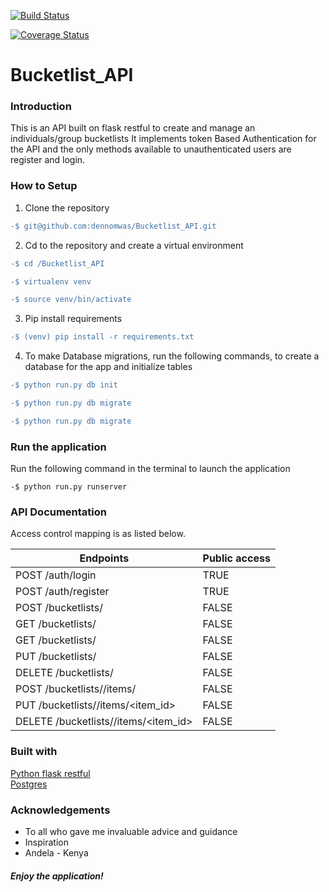 [![Build Status](https://travis-ci.org/dennomwas/Bucketlist_API.svg?branch=master)](https://travis-ci.org/dennomwas/Bucketlist_API)

[![Coverage Status](https://coveralls.io/repos/github/dennomwas/Bucketlist_API/badge.svg?branch=develop)](https://coveralls.io/github/dennomwas/Bucketlist_API?branch=develop)
# Bucketlist_API

### Introduction
This is an API built on flask restful to create and manage an individuals/group bucketlists 
It implements token Based Authentication for the API and the only methods available to unauthenticated users are register and login. 

### How to Setup
1. Clone the repository
``` diff 
-$ git@github.com:dennomwas/Bucketlist_API.git
```
2. Cd to the repository and create a virtual environment
```diff
-$ cd /Bucketlist_API

-$ virtualenv venv

-$ source venv/bin/activate
```
3. Pip install requirements
```diff
-$ (venv) pip install -r requirements.txt
```
4. To make Database migrations, run the following commands, to create a database for the app and initialize tables
``` diff
-$ python run.py db init

-$ python run.py db migrate

-$ python run.py db migrate
``` 
### Run the application
Run the following command in the terminal to launch the application
```dif
-$ python run.py runserver
```
### API Documentation
Access control mapping is as listed below.

Endpoints | Public access
------------ | -------------
POST /auth/login | TRUE
POST /auth/register | TRUE
POST /bucketlists/ | FALSE
GET /bucketlists/ | FALSE
GET /bucketlists/<id> | FALSE
PUT /bucketlists/<id> | FALSE
DELETE /bucketlists/<id> | FALSE
POST /bucketlists/<id>/items/ | FALSE
PUT /bucketlists/<id>/items/<item_id> | FALSE
DELETE /bucketlists/<id>/items/<item_id> | FALSE

### Built with
[Python flask restful](https://flask-restful.readthedocs.io/en/0.3.5/)  
[Postgres](https://www.postgresql.org/docs/manuals/)

### Acknowledgements
  * To all who gave me invaluable advice and guidance
  * Inspiration
  * Andela - Kenya  
##### Enjoy the application!
